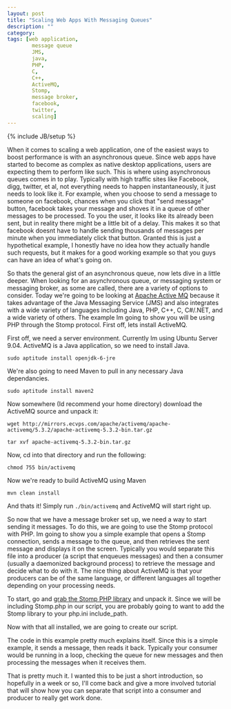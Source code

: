 ```yaml
---
layout: post
title: "Scaling Web Apps With Messaging Queues"
description: ""
category: 
tags: [web application,
        message queue
        JMS,
        java,
        PHP,
        C,
        C++,
        ActiveMQ,
        Stomp,
        message broker,
        facebook,
        twitter,
		scaling]
---
```

{% include JB/setup %}

When it comes to scaling a web application, one of the easiest ways to boost performance is with an asynchronous queue. Since web apps have started to become as complex as native desktop applications, users are expecting them to perform like such. This is where using asynchronous queues comes in to play. Typically with high traffic sites like Facebook, digg, twitter, et al, not everything needs to happen instantaneously, it just needs to look like it. For example, when you choose to send a message to someone on facebook, chances when you click that "send message" button, facebook takes your message and shoves it in a queue of other messages to be processed. To you the user, it looks like its already been sent, but in reality there might be a little bit of a delay. This makes it so that facebook doesnt have to handle sending thousands of messages per minute when you immediately click that button. Granted this is just a hypothetical example, I honestly have no idea how they actually handle such requests, but it makes for a good working example so that you guys can have an idea of what's going on.

So thats the general gist of an asynchronous queue, now lets dive in a little deeper. When looking for an asynchronous queue, or messaging system or messaging broker, as some are called, there are a variety of options to consider. Today we're going to be looking at [Apache Active MQ](http://activemq.apache.org) because it takes advantage of the Java Messaging Service (JMS) and also integrates with a wide variety of languages including Java, PHP, C++, C, C#/.NET, and a wide variety of others. The example Im going to show you will be using PHP through the Stomp protocol. First off, lets install ActiveMQ.

First off, we need a server environment. Currently Im using Ubuntu Server 9.04. ActiveMQ is a Java application, so we need to install Java.

```
sudo aptitude install openjdk-6-jre
```

We're also going to need Maven to pull in any necessary Java dependancies. 

```
sudo aptitude install maven2
```

Now somewhere (Id recommend your home directory) download the ActiveMQ source and unpack it:

```
wget http://mirrors.ecvps.com/apache/activemq/apache-activemq/5.3.2/apache-activemq-5.3.2-bin.tar.gz
```

```
tar xvf apache-activemq-5.3.2-bin.tar.gz
```

Now, cd into that directory and run the following:

```
chmod 755 bin/activemq
```

Now we're ready to build ActiveMQ using Maven

```
mvn clean install
```

And thats it! Simply run ```./bin/activemq``` and ActiveMQ will start right up.

So now that we have a message broker set up, we need a way to start sending it messages. To do this, we are going to use the Stomp protocol with PHP. Im going to show you a simple example that opens a Stomp connection, sends a message to the queue, and then retrieves the sent message and displays it on the screen. Typically you would separate this file into a producer (a script that enqueues messages) and then a consumer (usually a daemonized background process) to retrieve the message and decide what to do with it. The nice thing about ActiveMQ is that your producers can be of the same language, or different languages all together depending on your processing needs.

To start, go and [grab the Stomp PHP library](http://stomp.fusesource.org/release/php/1.0/stomp-php-1.0.0.tar.gz) and unpack it. Since we will be including Stomp.php in our script, you are probably going to want to add the Stomp library to your php.ini include_path.

Now with that all installed, we are going to create our script.

<script src="https://gist.github.com/399611.js"> </script>

The code in this example pretty much explains itself. Since this is a simple example, it sends a message, then reads it back. Typically your consumer would be running in a loop, checking the queue for new messages and then processing the messages when it receives them.

That is pretty much it. I wanted this to be just a short introduction, so hopefully in a week or so, I'll come back and give a more involved tutorial that will show how you can separate that script into a consumer and producer to really get work done.
